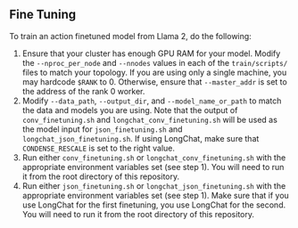## Fine Tuning

To train an action finetuned model from Llama 2, do the following:

1.  Ensure that your cluster has enough GPU RAM for your model. Modify the `--nproc_per_node` and `--nnodes` values in each of the `train/scripts/` files to match your topology. If you are using only a single machine, you may hardcode `$RANK` to 0. Otherwise, ensure that `--master_addr` is set to the address of the rank 0 worker.
2.  Modify `--data_path`, `--output_dir`, and `--model_name_or_path` to match the data and models you are using. Note that the output of `conv_finetuning.sh` and `longchat_conv_finetuning.sh` will be used as the model input for `json_finetuning.sh` and `longchat_json_finetuning.sh`. If using LongChat, make sure that `CONDENSE_RESCALE` is set to the right value.
3.  Run either `conv_finetuning.sh` or `longchat_conv_finetuning.sh` with the appropriate environment variables set (see step 1). You will need to run it from the root directory of this repository.
3.  Run either `json_finetuning.sh` or `longchat_json_finetuning.sh` with the appropriate environment variables set (see step 1). Make sure that if you use LongChat for the first finetuning, you use LongChat for the second. You will need to run it from the root directory of this repository.
